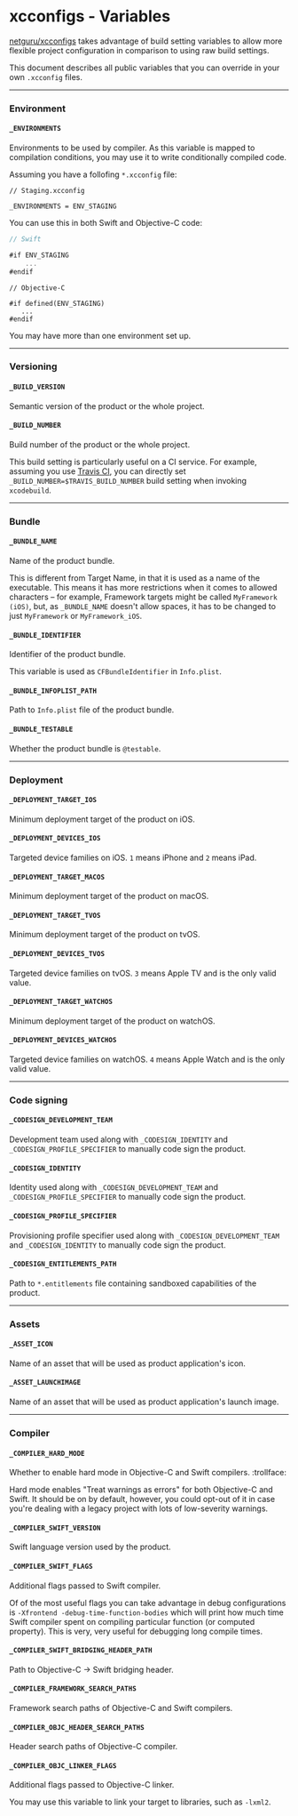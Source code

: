 # xcconfigs - Variables

[netguru/xcconfigs](https://github.com/netguru/xcconfigs) takes advantage of build setting variables to allow more flexible project configuration in comparison to using raw build settings.

This document describes all public variables that you can override in your own `.xcconfig` files.

---

### Environment

#### `_ENVIRONMENTS`

Environments to be used by compiler. As this variable is mapped to compilation conditions, you may use it to write conditionally compiled code.

Assuming you have a follofing `*.xcconfig` file:

```none
// Staging.xcconfig

_ENVIRONMENTS = ENV_STAGING
```

You can use this in both Swift and Objective-C code:

```swift
// Swift

#if ENV_STAGING
    ...
#endif
```

```objc
// Objective-C

#if defined(ENV_STAGING)
   ...
#endif
```

You may have more than one environment set up.

---

### Versioning

#### `_BUILD_VERSION`

Semantic version of the product or the whole project.

#### `_BUILD_NUMBER`

Build number of the product or the whole project.

This build setting is particularly useful on a CI service. For example, assuming you use [Travis CI](https://travis-ci.com), you can directly set `_BUILD_NUMBER=$TRAVIS_BUILD_NUMBER` build setting when invoking `xcodebuild`.

---

### Bundle

#### `_BUNDLE_NAME`

Name of the product bundle.

This is different from Target Name, in that it is used as a name of the executable. This means it has more restrictions when it comes to allowed characters – for example, Framework targets might be called `MyFramework (iOS)`, but, as `_BUNDLE_NAME` doesn't allow spaces, it has to be changed to just `MyFramework` or `MyFramework_iOS`.

#### `_BUNDLE_IDENTIFIER`

Identifier of the product bundle.

This variable is used as `CFBundleIdentifier` in `Info.plist`.

#### `_BUNDLE_INFOPLIST_PATH`

Path to `Info.plist` file of the product bundle.

#### `_BUNDLE_TESTABLE`

Whether the product bundle is `@testable`.

---

### Deployment

#### `_DEPLOYMENT_TARGET_IOS`

Minimum deployment target of the product on iOS.

#### `_DEPLOYMENT_DEVICES_IOS`

Targeted device families on iOS. `1` means iPhone and `2` means iPad.

#### `_DEPLOYMENT_TARGET_MACOS`

Minimum deployment target of the product on macOS.

#### `_DEPLOYMENT_TARGET_TVOS`

Minimum deployment target of the product on tvOS.

#### `_DEPLOYMENT_DEVICES_TVOS`

Targeted device families on tvOS. `3` means Apple TV and is the only valid value.

#### `_DEPLOYMENT_TARGET_WATCHOS`

Minimum deployment target of the product on watchOS.

#### `_DEPLOYMENT_DEVICES_WATCHOS`

Targeted device families on watchOS. `4` means Apple Watch and is the only valid value.

---

### Code signing

#### `_CODESIGN_DEVELOPMENT_TEAM`

Development team used along with `_CODESIGN_IDENTITY` and `_CODESIGN_PROFILE_SPECIFIER` to manually code sign the product.

#### `_CODESIGN_IDENTITY`

Identity used along with `_CODESIGN_DEVELOPMENT_TEAM` and `_CODESIGN_PROFILE_SPECIFIER` to manually code sign the product.

#### `_CODESIGN_PROFILE_SPECIFIER`

Provisioning profile specifier used along with `_CODESIGN_DEVELOPMENT_TEAM` and `_CODESIGN_IDENTITY` to manually code sign the product.

#### `_CODESIGN_ENTITLEMENTS_PATH`

Path to `*.entitlements` file containing sandboxed capabilities of the product.

---

### Assets

#### `_ASSET_ICON`

Name of an asset that will be used as product application's icon.

#### `_ASSET_LAUNCHIMAGE`

Name of an asset that will be used as product application's launch image.

---

### Compiler

#### `_COMPILER_HARD_MODE`

Whether to enable hard mode in Objective-C and Swift compilers. :trollface:

Hard mode enables "Treat warnings as errors" for both Objective-C and Swift. It should be on by default, however, you could opt-out of it in case you're dealing with a legacy project with lots of low-severity warnings.

#### `_COMPILER_SWIFT_VERSION`

Swift language version used by the product.

#### `_COMPILER_SWIFT_FLAGS`

Additional flags passed to Swift compiler.

Of of the most useful flags you can take advantage in debug configurations is `-Xfrontend -debug-time-function-bodies` which will print how much time Swift compiler spent on compiling particular function (or computed property). This is very, very useful for debugging long compile times.

#### `_COMPILER_SWIFT_BRIDGING_HEADER_PATH`

Path to Objective-C → Swift bridging header.

#### `_COMPILER_FRAMEWORK_SEARCH_PATHS`

Framework search paths of Objective-C and Swift compilers.

#### `_COMPILER_OBJC_HEADER_SEARCH_PATHS`

Header search paths of Objective-C compiler.

#### `_COMPILER_OBJC_LINKER_FLAGS`

Additional flags passed to Objective-C linker.

You may use this variable to link your target to libraries, such as `-lxml2`.
